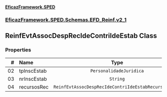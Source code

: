 #### [EficazFramework.SPED](EficazFrameworkSPED.md 'EficazFramework SPED')
### [EficazFramework.SPED.Schemas.EFD_Reinf.v2_1](EficazFramework.SPED.Schemas.EFD_Reinf.v2_1.md 'EficazFramework.SPED.Schemas.EFD_Reinf.v2_1')

## ReinfEvtAssocDespRecIdeContriIdeEstab Class
### Properties

| # | Name | Type | |
| ---: | :--- | :---: | :--- |
| 02 | tpInscEstab | `PersonalidadeJuridica` |  |
| 03 | nrInscEstab | `String` |  |
| 04 | recursosRec | `ReinfEvtAssocDespRecIdeContriIdeEstabRecursosRec[]` |  |
